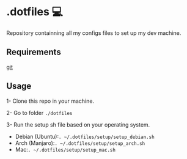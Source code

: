 # .dotfiles :computer:

Repository containning all my configs files to set up my dev machine.

## Requirements

[git](https://git-scm.com/)

## Usage

1- Clone this repo in your machine.

2- Go to folder `./dotfiles`

3- Run the setup sh file based on your operating system.

- Debian (Ubuntu):`. ~/.dotfiles/setup/setup_debian.sh`
- Arch (Manjaro):`. ~/.dotfiles/setup/setup_arch.sh`
- Mac:`. ~/.dotfiles/setup/setup_mac.sh`

